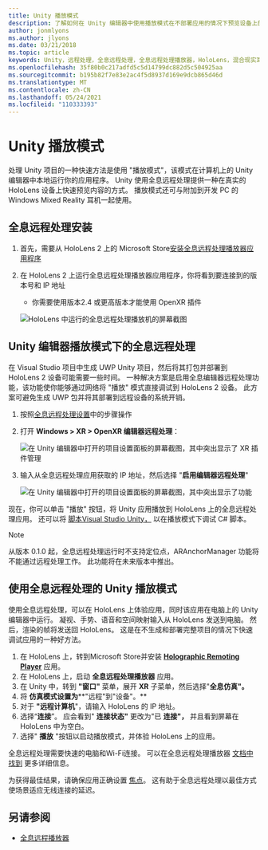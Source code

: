```yaml
---
title: Unity 播放模式
description: 了解如何在 Unity 编辑器中使用播放模式在不部署应用的情况下预览设备上的应用程序更改。
author: jonmlyons
ms.author: jlyons
ms.date: 03/21/2018
ms.topic: article
keywords: Unity，远程处理，全息远程处理，全息远程处理播放器，HoloLens，混合现实耳机，windows mixed reality 耳机，虚拟现实耳机，unity 播放模式
ms.openlocfilehash: 35f80b0c217adfd5c5d14799dc882d5c504925aa
ms.sourcegitcommit: b195b82f7e83e2ac4f5d8937d169e9dcb865d46d
ms.translationtype: MT
ms.contentlocale: zh-CN
ms.lasthandoff: 05/24/2021
ms.locfileid: "110333393"
---
```

# <a name="unity-play-mode"></a>Unity 播放模式

处理 Unity 项目的一种快速方法是使用 "播放模式"，该模式在计算机上的 Unity 编辑器中本地运行你的应用程序。 Unity 使用全息远程处理提供一种在真实的 HoloLens 设备上快速预览内容的方式。 播放模式还可与附加到开发 PC 的 Windows Mixed Reality 耳机一起使用。

## <a name="holographic-remoting-setup"></a>全息远程处理安装

1. 首先，需要从 HoloLens 2 上的 Microsoft Store[安装全息远程处理播放器应用程序](https://www.microsoft.com/store/productId/9NBLGGH4SV40)
2. 在 HoloLens 2 上运行全息远程处理播放器应用程序，你将看到要连接到的版本号和 IP 地址
    * 你需要使用版本2.4 或更高版本才能使用 OpenXR 插件

    ![HoloLens 中运行的全息远程处理播放机的屏幕截图](images/openxr-features-img-01.png)

## <a name="holographic-remoting-in-unity-editor-play-mode"></a>Unity 编辑器播放模式下的全息远程处理

在 Visual Studio 项目中生成 UWP Unity 项目，然后将其打包并部署到 HoloLens 2 设备可能需要一些时间。 一种解决方案是启用全息编辑器远程处理功能，该功能使你能够通过网络将 "播放" 模式直接调试到 HoloLens 2 设备。 此方案可避免生成 UWP 包并将其部署到远程设备的系统开销。

1. 按照[全息远程处理设置](#holographic-remoting-setup)中的步骤操作
2. 打开 **Windows > XR > OpenXR 编辑器远程处理**：

    ![在 Unity 编辑器中打开的项目设置面板的屏幕截图，其中突出显示了 XR 插件管理](images/openxr-features-img-02.png)

3. 输入从全息远程处理应用获取的 IP 地址，然后选择 "**启用编辑器远程处理**"

    ![在 Unity 编辑器中打开的项目设置面板的屏幕截图，其中突出显示了功能](images/openxr-features-img-03.png)

现在，你可以单击 "播放" 按钮，将 Unity 应用播放到 HoloLens 上的全息远程处理应用。 还可以将 [脚本Visual Studio Unity，](/visualstudio/gamedev/unity/get-started/using-visual-studio-tools-for-unity?pivots=windows) 以在播放模式下调试 C# 脚本。

> [!NOTE]
> 从版本 0.1.0 起，全息远程处理运行时不支持定位点，ARAnchorManager 功能将不能通过远程处理工作。  此功能将在未来版本中推出。

## <a name="unity-play-mode-with-holographic-remoting"></a>使用全息远程处理的 Unity 播放模式

使用全息远程处理，可以在 HoloLens 上体验应用，同时该应用在电脑上的 Unity 编辑器中运行。 凝视、手势、语音和空间映射输入从 HoloLens 发送到电脑。 然后，渲染的帧将发送回 HoloLens。 这是在不生成和部署完整项目的情况下快速调试应用的一种好方法。
1. 在 HoloLens 上，转到Microsoft Store并安装 **[Holographic Remoting Player](https://www.microsoft.com/store/p/holographic-remoting-player/9nblggh4sv40)** 应用。
2. 在 HoloLens 上，启动 **全息远程处理播放器** 应用。
3. 在 Unity 中，转到 **"窗口"** 菜单，展开 **XR** 子菜单，然后选择"**全息仿真"。**
4. 将 **仿真模式设置为****"远程"到"设备"。**
5. 对于 **"远程计算机**"，请输入 HoloLens 的 IP 地址。
6. 选择“**连接**”。 应会看到" **连接状态"** 更改为"已 **连接"，** 并且看到屏幕在 HoloLens 中为空白。
7. 选择" **播放** "按钮以启动播放模式，并体验 HoloLens 上的应用。

全息远程处理需要快速的电脑和Wi-Fi连接。 可以在全息远程处理播放器 [文档中找到](../platform-capabilities-and-apis/holographic-remoting-player.md) 更多详细信息。

为获得最佳结果，请确保应用正确设置 [焦点](focus-point-in-unity.md)。 这有助于全息远程处理以最佳方式使场景适应无线连接的延迟。

## <a name="see-also"></a>另请参阅
* [全息远程播放器](../platform-capabilities-and-apis/holographic-remoting-player.md)
